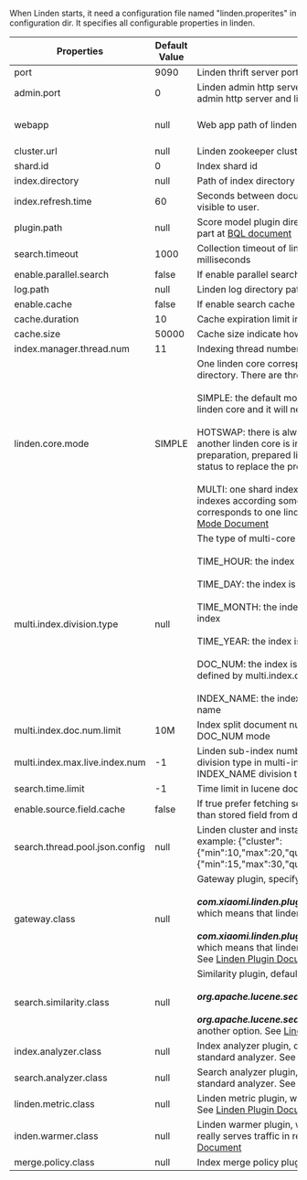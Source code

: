 
When Linden starts, it need a configuration file named "linden.properites" in configuration dir. It specifies all configurable properties in linden.
 
Properties | Default Value | Description | Required
------------- | ------------- | ------------- | -------------
port | 9090 | Linden thrift server port | N
admin.port | 0 | Linden admin http server port. Set admin.port will enable admin http server and linden http API | N
webapp | null | Web app path of linden admin server | Required by admin.port 
cluster.url | null | Linden zookeeper cluster path | Y
shard.id | 0 | Index shard id | N
index.directory | null | Path of index directory | Y
index.refresh.time | 60 | Seconds between documents is injected to linden and visible to user. | N
plugin.path | null | Score model plugin directory path, see score model plugin part at [BQL document](BQL.md#score-model) | N
search.timeout | 1000 | Collection timeout of linden cluster instances result in milliseconds | N
enable.parallel.search | false | If enable parallel search | N
log.path | null | Linden log directory path | Y
enable.cache | false | If enable search cache | N
cache.duration | 10 | Cache expiration limit in second | N
cache.size | 50000 | Cache size indicate how many recent results are cached | N
index.manager.thread.num | 11 | Indexing thread number in index manager | N
linden.core.mode | SIMPLE | One linden core corresponds to one physical index directory. There are three linden core modes: <br> <br> SIMPLE: the default model used in linden, only one active linden core and it will never be replaced <br> <br> HOTSWAP: there is always only one active linden core and another linden core is in preparation status. After preparation, prepared linden core can be swapped to active status to replace the previous one <br> <br> MULTI: one shard index is divided to several sub-shard indexes according some rules. Each sub-shard index corresponds to one linden core. See more in [Linden Work Mode Document](LindenWorkMode.md) | N
multi.index.division.type | null | The type of multi-core linden mode <br> <br> TIME\_HOUR: the index is split in time by hour to sub-index <br> <br> TIME\_DAY: the index is split in time by day to sub-index <br> <br> TIME\_MONTH: the index is split in time by month to sub-index <br> <br> TIME\_YEAR: the index is split in time by year to sub-index <br> <br> DOC\_NUM: the index is split by document number, which is defined by multi.index.doc.num.limit <br> <br> INDEX_NAME: the index is split by user customized index name | N
multi.index.doc.num.limit | 10M | Index split document number threshold in multi-core DOC\_NUM mode |N
multi.index.max.live.index.num | -1 | Linden sub-index number limit of TIME and DOC\_NUM division type in multi-index mode, while it doesn’t work for INDEX\_NAME division type | N
search.time.limit | -1 | Time limit in lucene doc collecting stage, -1 means no limit | N
enable.source.field.cache | false | If true prefer fetching source field value in field cache way than stored field from document | N
search.thread.pool.json.config | null | Linden cluster and instance search thread pool config, for example: {"cluster":{"min":10,"max":20,"queueSize":1000},"instance":{"min":15,"max":30,"queueSize":2000}} | N
gateway.class | null | Gateway plugin, specify the source of index data <br>  <br> ***com.xiaomi.linden.plugin.gateway.kafka.KafkaGateway***, which means that linden fetching index data from Kafka. <br>  <br> ***com.xiaomi.linden.plugin.gateway.file.SimpleFileGateway***, which means that linden fetching index data from local file. See [Linden Plugin Document](LindenPlugin.md) | N
search.similarity.class | null | Similarity plugin, default similarity is <br>  <br> ***org.apache.lucene.search.similarities.DefaultSimilarity***  <br>  <br> ***org.apache.lucene.search.similarities.BM25Similarity*** is another option. See [Linde Plugin Document](LindenPlugin.md) | N
index.analyzer.class | null | Index analyzer plugin, default index analyzer is lucene standard analyzer. See [Linden Plugin Document](LindenPlugin.md) | N
search.analyzer.class | null | Search analyzer plugin, default search analyzer is lucene standard analyzer. See [Linden Plugin Document](LindenPlugin.md) | N
linden.metric.class | null | Linden metric plugin, which report linden performance data. See [Linden Plugin Document](LindenPlugin.md) | N
inden.warmer.class | null | Linden warmer plugin, which will warm linden before linden really serves traffic in restart stage. See [Linden Plugin Document](LindenPlugin.md) | N
merge.policy.class | null | Index merge policy plugin. See [Linden Plugin Document](LindenPlugin.md) | N